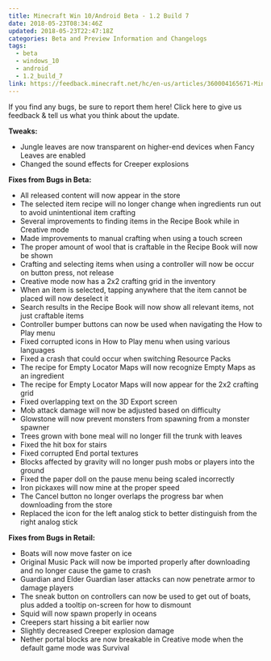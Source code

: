 ```yaml
---
title: Minecraft Win 10/Android Beta - 1.2 Build 7
date: 2018-05-23T08:34:46Z
updated: 2018-05-23T22:47:18Z
categories: Beta and Preview Information and Changelogs
tags:
  - beta
  - windows_10
  - android
  - 1.2_build_7
link: https://feedback.minecraft.net/hc/en-us/articles/360004165671-Minecraft-Win-10-Android-Beta-1-2-Build-7
---
```


If you find any bugs, be sure to report them here! Click here to give us feedback & tell us what you think about the update.  
  

**Tweaks:**

- Jungle leaves are now transparent on higher-end devices when Fancy Leaves are enabled
- Changed the sound effects for Creeper explosions

  
**Fixes from Bugs in Beta:**

- All released content will now appear in the store
- The selected item recipe will no longer change when ingredients run out to avoid unintentional item crafting
- Several improvements to finding items in the Recipe Book while in Creative mode
- Made improvements to manual crafting when using a touch screen
- The proper amount of wool that is craftable in the Recipe Book will now be shown
- Crafting and selecting items when using a controller will now be occur on button press, not release
- Creative mode now has a 2x2 crafting grid in the inventory
- When an item is selected, tapping anywhere that the item cannot be placed will now deselect it
- Search results in the Recipe Book will now show all relevant items, not just craftable items
- Controller bumper buttons can now be used when navigating the How to Play menu
- Fixed corrupted icons in How to Play menu when using various languages
- Fixed a crash that could occur when switching Resource Packs
- The recipe for Empty Locator Maps will now recognize Empty Maps as an ingredient
- The recipe for Empty Locator Maps will now appear for the 2x2 crafting grid
- Fixed overlapping text on the 3D Export screen
- Mob attack damage will now be adjusted based on difficulty
- Glowstone will now prevent monsters from spawning from a monster spawner
- Trees grown with bone meal will no longer fill the trunk with leaves
- Fixed the hit box for stairs
- Fixed corrupted End portal textures
- Blocks affected by gravity will no longer push mobs or players into the ground
- Fixed the paper doll on the pause menu being scaled incorrectly
- Iron pickaxes will now mine at the proper speed
- The Cancel button no longer overlaps the progress bar when downloading from the store
- Replaced the icon for the left analog stick to better distinguish from the right analog stick

  
**Fixes from Bugs in Retail:**

- Boats will now move faster on ice
- Original Music Pack will now be imported properly after downloading and no longer cause the game to crash
- Guardian and Elder Guardian laser attacks can now penetrate armor to damage players
- The sneak button on controllers can now be used to get out of boats, plus added a tooltip on-screen for how to dismount
- Squid will now spawn properly in oceans
- Creepers start hissing a bit earlier now
- Slightly decreased Creeper explosion damage
- Nether portal blocks are now breakable in Creative mode when the default game mode was Survival
